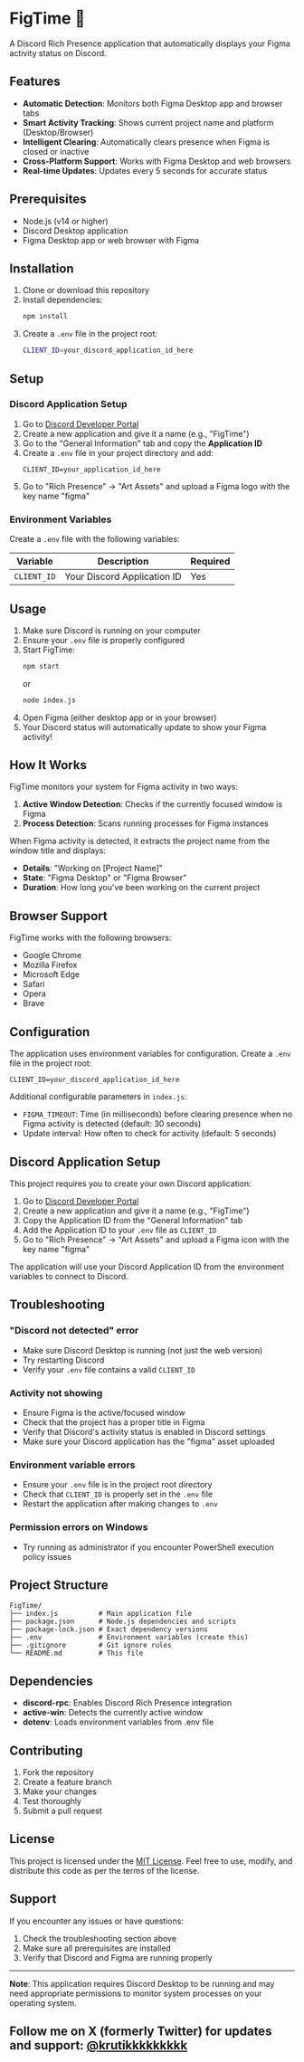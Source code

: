 # FigTime 🎨

A Discord Rich Presence application that automatically displays your Figma activity status on Discord.

## Features

- **Automatic Detection**: Monitors both Figma Desktop app and browser tabs
- **Smart Activity Tracking**: Shows current project name and platform (Desktop/Browser)
- **Intelligent Clearing**: Automatically clears presence when Figma is closed or inactive
- **Cross-Platform Support**: Works with Figma Desktop and web browsers
- **Real-time Updates**: Updates every 5 seconds for accurate status

## Prerequisites

- Node.js (v14 or higher)
- Discord Desktop application
- Figma Desktop app or web browser with Figma

## Installation

1. Clone or download this repository
2. Install dependencies:
   ```bash
   npm install
   ```
3. Create a `.env` file in the project root:
   ```bash
   CLIENT_ID=your_discord_application_id_here
   ```

## Setup

### Discord Application Setup

1. Go to [Discord Developer Portal](https://discord.com/developers/applications)
2. Create a new application and give it a name (e.g., "FigTime")
3. Go to the "General Information" tab and copy the **Application ID**
4. Create a `.env` file in your project directory and add:
   ```
   CLIENT_ID=your_application_id_here
   ```
5. Go to "Rich Presence" → "Art Assets" and upload a Figma logo with the key name "figma"

### Environment Variables

Create a `.env` file with the following variables:

| Variable | Description | Required |
|----------|-------------|----------|
| `CLIENT_ID` | Your Discord Application ID | Yes |

## Usage

1. Make sure Discord is running on your computer
2. Ensure your `.env` file is properly configured
3. Start FigTime:
   ```bash
   npm start
   ```
   or
   ```bash
   node index.js
   ```
4. Open Figma (either desktop app or in your browser)
5. Your Discord status will automatically update to show your Figma activity!

## How It Works

FigTime monitors your system for Figma activity in two ways:

1. **Active Window Detection**: Checks if the currently focused window is Figma
2. **Process Detection**: Scans running processes for Figma instances

When Figma activity is detected, it extracts the project name from the window title and displays:
- **Details**: "Working on [Project Name]"
- **State**: "Figma Desktop" or "Figma Browser"
- **Duration**: How long you've been working on the current project

## Browser Support

FigTime works with the following browsers:
- Google Chrome
- Mozilla Firefox
- Microsoft Edge
- Safari
- Opera
- Brave

## Configuration

The application uses environment variables for configuration. Create a `.env` file in the project root:

```env
CLIENT_ID=your_discord_application_id_here
```

Additional configurable parameters in `index.js`:

- `FIGMA_TIMEOUT`: Time (in milliseconds) before clearing presence when no Figma activity is detected (default: 30 seconds)
- Update interval: How often to check for activity (default: 5 seconds)

## Discord Application Setup

This project requires you to create your own Discord application:

1. Go to [Discord Developer Portal](https://discord.com/developers/applications)
2. Create a new application and give it a name (e.g., "FigTime")
3. Copy the Application ID from the "General Information" tab
4. Add the Application ID to your `.env` file as `CLIENT_ID`
5. Go to "Rich Presence" → "Art Assets" and upload a Figma icon with the key name "figma"

The application will use your Discord Application ID from the environment variables to connect to Discord.

## Troubleshooting

### "Discord not detected" error
- Make sure Discord Desktop is running (not just the web version)
- Try restarting Discord
- Verify your `.env` file contains a valid `CLIENT_ID`

### Activity not showing
- Ensure Figma is the active/focused window
- Check that the project has a proper title in Figma
- Verify that Discord's activity status is enabled in Discord settings
- Make sure your Discord application has the "figma" asset uploaded

### Environment variable errors
- Ensure your `.env` file is in the project root directory
- Check that `CLIENT_ID` is properly set in the `.env` file
- Restart the application after making changes to `.env`

### Permission errors on Windows
- Try running as administrator if you encounter PowerShell execution policy issues

## Project Structure

```
FigTime/
├── index.js          # Main application file
├── package.json      # Node.js dependencies and scripts
├── package-lock.json # Exact dependency versions
├── .env              # Environment variables (create this)
├── .gitignore        # Git ignore rules
└── README.md         # This file
```

## Dependencies

- **discord-rpc**: Enables Discord Rich Presence integration
- **active-win**: Detects the currently active window
- **dotenv**: Loads environment variables from .env file

## Contributing

1. Fork the repository
2. Create a feature branch
3. Make your changes
4. Test thoroughly
5. Submit a pull request

## License

This project is licensed under the  [MIT License](LICENSE). Feel free to use, modify, and distribute this code as per the terms of the license. 

## Support

If you encounter any issues or have questions:
1. Check the troubleshooting section above
2. Make sure all prerequisites are installed
3. Verify that Discord and Figma are running properly

---

**Note**: This application requires Discord Desktop to be running and may need appropriate permissions to monitor system processes on your operating system.

## Follow me on X (formerly Twitter) for updates and support: [@krutikkkkkkkkk](https://x.com/krutikkkkkkkkk)
